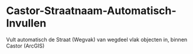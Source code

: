 # Castor-Straatnaam-Automatisch-Invullen
Vult automatisch de Straat (Wegvak) van wegdeel vlak objecten in, binnen Castor (ArcGIS)
